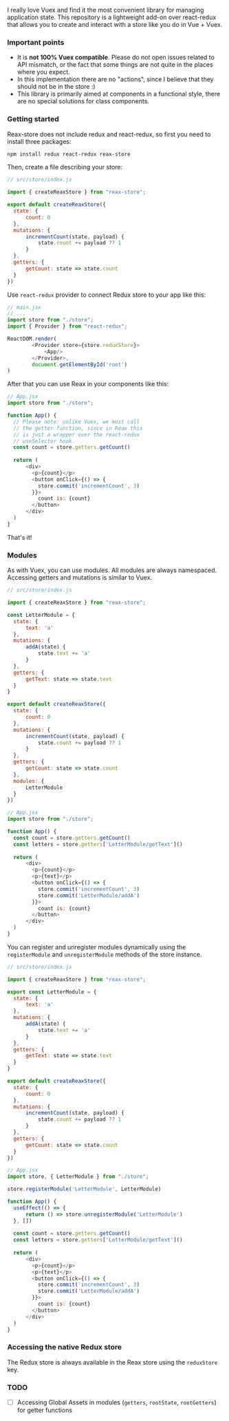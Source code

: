 I really love Vuex and find it the most convenient library for 
managing application state. This repository is a lightweight 
add-on over react-redux that allows you to create and interact 
with a store like you do in Vue + Vuex. 

### Important points
* It is **not 100% Vuex compatible**. Please do not open issues 
  related to API mismatch, or the fact that some things are not 
  quite in the places where you expect.
* In this implementation there are no "actions", since I believe 
  that they should not be in the store :) 
* This library is primarily aimed at components in a functional 
  style, there are no special solutions for class components. 
  
### Getting started 
Reax-store does not include redux and react-redux, so first 
you need to install three packages: 
```bash
npm install redux react-redux reax-store
```
Then, create a file describing your store:
```javascript
// src/store/index.js

import { createReaxStore } from "reax-store";

export default createReaxStore({
  state: {
      count: 0
  },
  mutations: {
      incrementCount(state, payload) {
          state.count += payload ?? 1
      }
  },
  getters: {
      getCount: state => state.count
  }
})
```

Use `react-redux` provider to connect Redux store to your app
like this:

```javascript
// main.jsx
// ...
import store from "./store";
import { Provider } from "react-redux";

ReactDOM.render(
        <Provider store={store.reduxStore}>
            <App/>
        </Provider>,
        document.getElementById('root')
)
```

After that you can use Reax in your components like this:
```javascript
// App.jsx
import store from "./store";

function App() {
  // Please note: unlike Vuex, we must call 
  // the getter function, since in Reax this 
  // is just a wrapper over the react-redux 
  // useSelector hook. 
  const count = store.getters.getCount()
  
  return (
      <div>
        <p>{count}</p>
        <button onClick={() => {
          store.commit('incrementCount', 3)
        }}>
          count is: {count}
        </button>
      </div>
  )
}
```

That's it! 

### Modules

As with Vuex, you can use modules. All modules are always 
namespaced. Accessing getters and mutations is similar 
to Vuex. 
```javascript
// src/store/index.js

import { createReaxStore } from "reax-store";

const LetterModule = {
  state: {
      text: 'a'
  },
  mutations: {
      addA(state) {
          state.text += 'a'
      }
  },
  getters: {
      getText: state => state.text
  }
}

export default createReaxStore({
  state: {
      count: 0
  },
  mutations: {
      incrementCount(state, payload) {
          state.count += payload ?? 1
      }
  },
  getters: {
      getCount: state => state.count
  },
  modules: {
      LetterModule
  }
})
```
```javascript
// App.jsx
import store from "./store";

function App() {
  const count = store.getters.getCount()
  const letters = store.getters['LetterModule/getText']()
  
  return (
      <div>
        <p>{count}</p>
        <p>{text}</p>
        <button onClick={() => {
          store.commit('incrementCount', 3)
          store.commit('LetterModule/addA')
        }}>
          count is: {count}
        </button>
      </div>
  )
}
```

You can register and unregister modules dynamically using 
the `registerModule` and `unregisterModule` methods of the 
store instance. 

```javascript
// src/store/index.js

import { createReaxStore } from "reax-store";

export const LetterModule = {
  state: {
      text: 'a'
  },
  mutations: {
      addA(state) {
          state.text += 'a'
      }
  },
  getters: {
      getText: state => state.text
  }
}

export default createReaxStore({
  state: {
      count: 0
  },
  mutations: {
      incrementCount(state, payload) {
          state.count += payload ?? 1
      }
  },
  getters: {
      getCount: state => state.count
  }
})
```
```javascript
// App.jsx
import store, { LetterModule } from "./store";

store.registerModule('LetterModule', LetterModule)

function App() {
  useEffect(() => {
      return () => store.unregisterModule('LetterModule')
  }, [])
    
  const count = store.getters.getCount()
  const letters = store.getters['LetterModule/getText']()
  
  return (
      <div>
        <p>{count}</p>
        <p>{text}</p>
        <button onClick={() => {
          store.commit('incrementCount', 3)
          store.commit('LetterModule/addA')
        }}>
          count is: {count}
        </button>
      </div>
  )
}
```

### Accessing the native Redux store 

The Redux store is always available in the Reax store 
using the `reduxStore` key. 

### TODO
* [ ] Accessing Global Assets in modules 
  (`getters`, `rootState`, `rootGetters`) for getter 
  functions
